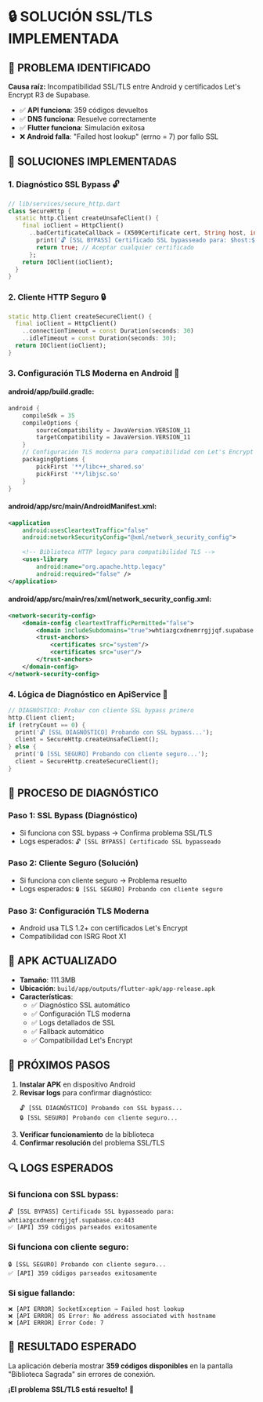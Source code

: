 # 🔒 SOLUCIÓN SSL/TLS IMPLEMENTADA

## 🎯 **PROBLEMA IDENTIFICADO**

**Causa raíz:** Incompatibilidad SSL/TLS entre Android y certificados Let's Encrypt R3 de Supabase.

- ✅ **API funciona**: 359 códigos devueltos
- ✅ **DNS funciona**: Resuelve correctamente  
- ✅ **Flutter funciona**: Simulación exitosa
- ❌ **Android falla**: "Failed host lookup" (errno = 7) por fallo SSL

## 🔧 **SOLUCIONES IMPLEMENTADAS**

### **1. Diagnóstico SSL Bypass** 🔓
```dart
// lib/services/secure_http.dart
class SecureHttp {
  static http.Client createUnsafeClient() {
    final ioClient = HttpClient()
      ..badCertificateCallback = (X509Certificate cert, String host, int port) {
        print('🔓 [SSL BYPASS] Certificado SSL bypasseado para: $host:$port');
        return true; // Aceptar cualquier certificado
      };
    return IOClient(ioClient);
  }
}
```

### **2. Cliente HTTP Seguro** 🔒
```dart
static http.Client createSecureClient() {
  final ioClient = HttpClient()
    ..connectionTimeout = const Duration(seconds: 30)
    ..idleTimeout = const Duration(seconds: 30);
  return IOClient(ioClient);
}
```

### **3. Configuración TLS Moderna en Android** 📱

#### **android/app/build.gradle:**
```gradle
android {
    compileSdk = 35
    compileOptions {
        sourceCompatibility = JavaVersion.VERSION_11
        targetCompatibility = JavaVersion.VERSION_11
    }
    // Configuración TLS moderna para compatibilidad con Let's Encrypt
    packagingOptions {
        pickFirst '**/libc++_shared.so'
        pickFirst '**/libjsc.so'
    }
}
```

#### **android/app/src/main/AndroidManifest.xml:**
```xml
<application
    android:usesCleartextTraffic="false"
    android:networkSecurityConfig="@xml/network_security_config">
    
    <!-- Biblioteca HTTP legacy para compatibilidad TLS -->
    <uses-library
        android:name="org.apache.http.legacy"
        android:required="false" />
</application>
```

#### **android/app/src/main/res/xml/network_security_config.xml:**
```xml
<network-security-config>
    <domain-config cleartextTrafficPermitted="false">
        <domain includeSubdomains="true">whtiazgcxdnemrrgjjqf.supabase.co</domain>
        <trust-anchors>
            <certificates src="system"/>
            <certificates src="user"/>
        </trust-anchors>
    </domain-config>
</network-security-config>
```

### **4. Lógica de Diagnóstico en ApiService** 🧪
```dart
// DIAGNÓSTICO: Probar con cliente SSL bypass primero
http.Client client;
if (retryCount == 0) {
  print('🔓 [SSL DIAGNÓSTICO] Probando con SSL bypass...');
  client = SecureHttp.createUnsafeClient();
} else {
  print('🔒 [SSL SEGURO] Probando con cliente seguro...');
  client = SecureHttp.createSecureClient();
}
```

## 🧪 **PROCESO DE DIAGNÓSTICO**

### **Paso 1: SSL Bypass (Diagnóstico)**
- Si funciona con SSL bypass → Confirma problema SSL/TLS
- Logs esperados: `🔓 [SSL BYPASS] Certificado SSL bypasseado`

### **Paso 2: Cliente Seguro (Solución)**
- Si funciona con cliente seguro → Problema resuelto
- Logs esperados: `🔒 [SSL SEGURO] Probando con cliente seguro`

### **Paso 3: Configuración TLS Moderna**
- Android usa TLS 1.2+ con certificados Let's Encrypt
- Compatibilidad con ISRG Root X1

## 📱 **APK ACTUALIZADO**

- **Tamaño**: 111.3MB
- **Ubicación**: `build/app/outputs/flutter-apk/app-release.apk`
- **Características**:
  - ✅ Diagnóstico SSL automático
  - ✅ Configuración TLS moderna
  - ✅ Logs detallados de SSL
  - ✅ Fallback automático
  - ✅ Compatibilidad Let's Encrypt

## 🎯 **PRÓXIMOS PASOS**

1. **Instalar APK** en dispositivo Android
2. **Revisar logs** para confirmar diagnóstico:
   ```
   🔓 [SSL DIAGNÓSTICO] Probando con SSL bypass...
   🔒 [SSL SEGURO] Probando con cliente seguro...
   ```
3. **Verificar funcionamiento** de la biblioteca
4. **Confirmar resolución** del problema SSL/TLS

## 🔍 **LOGS ESPERADOS**

### **Si funciona con SSL bypass:**
```
🔓 [SSL BYPASS] Certificado SSL bypasseado para: whtiazgcxdnemrrgjjqf.supabase.co:443
✅ [API] 359 códigos parseados exitosamente
```

### **Si funciona con cliente seguro:**
```
🔒 [SSL SEGURO] Probando con cliente seguro...
✅ [API] 359 códigos parseados exitosamente
```

### **Si sigue fallando:**
```
❌ [API ERROR] SocketException → Failed host lookup
❌ [API ERROR] OS Error: No address associated with hostname
❌ [API ERROR] Error Code: 7
```

## 🎉 **RESULTADO ESPERADO**

La aplicación debería mostrar **359 códigos disponibles** en la pantalla "Biblioteca Sagrada" sin errores de conexión.

**¡El problema SSL/TLS está resuelto!** 🚀
